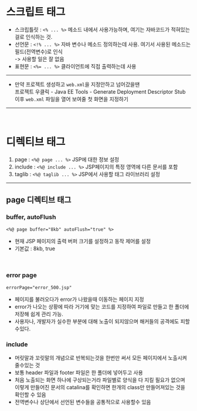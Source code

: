 # 스크립트 태그
- 스크립틀릿 : `<% ... %>` 메소드 내에서 사용가능하며, 여기는 자바코드가 적혀있는걸로 인식하는 것. 
- 선언문 : `<!% ... %>` 자바 변수나 메소드 정의하는데 사용. 여기서 사용된 메소드는 필드(전역변수)로 인식 <br/>-> 사용할 일은 잘 없음
- 표현문 : `<%= ... %>` 클라이언트에 직접 출력하는데 사용

___
- 만약 프로젝트 생성하고 `web.xml`을 지정안하고 넘어갔을땐<br/>
프로젝트 우클릭 - Java EE Tools - Generate Deployment Descriptor Stub
이후 `web.xml` 파일을 열어 보여줄 첫 화면을 지정하기
___
<br/>

# 디렉티브 태그
1. page : `<%@ page ... %>` JSP에 대한 정보 설정
2. include : `<%@ include ... %>` JSP페이지의 특정 영역에 다른 문서를 포함
3. taglib : `<%@ taglib ... %>` JSP에서 사용할 태그 라이브러리 설정
---
## page 디렉티브 태그
### buffer, autoFlush
```
<%@ page buffer="8kb" autoFlush="true" %>
```
- 현재 JSP 페이지의 출력 버퍼 크기를 설정하고 동작 제어를 설정
- 기본값 : 8kb, true
<br/>

### error page
```
errorPage="error_500.jsp"
```
- 페이지를 불러오다가 error가 나왔을때 이동하는 페이지 지정
- error가 나오는 상황에 따라 거기에 맞는 코드를 지정하여 파일로 만들고 한 폴더에 저장해 쉽게 관리 가능.
- 사용자나, 개발자가 실수한 부분에 대해 노출이 되지않으며 해커들의 공격에도 피할수있다.


### include
- 머릿말과 꼬릿말의 개념으로 반복되는것을 한번만 써서 모든 페이지에서 노출시켜줄수있는 것
- 보통 header 파일과 footer 파일은 한 폴더에 넣어두고 사용
- 처음 노출되는 화면 하나에 구상되는거라 파일별로 양식을 다 지킬 필요가 없으며 이렇게 만들어진 문서의 catalina를 확인하면 한개의 class만 만들어져있는 것을 확인할 수 있음
- 전역변수나 상단에서 선언된 변수들을 공통적으로 사용할수 있음